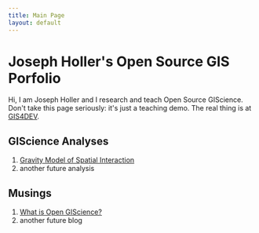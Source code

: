 ```yaml
---
title: Main Page
layout: default
---
```


# Joseph Holler's Open Source GIS Porfolio
Hi, I am Joseph Holler and I research and teach Open Source GIScience.
Don't take this page seriously: it's just a teaching demo. The real thing is at [GIS4DEV](https://gis4dev.github.io).

## GIScience Analyses

1. [Gravity Model of Spatial Interaction](gravity/gravity.md)
1. another future analysis

## Musings

1. [What is Open GIScience?](musings/open-source.md)
2. another future blog
